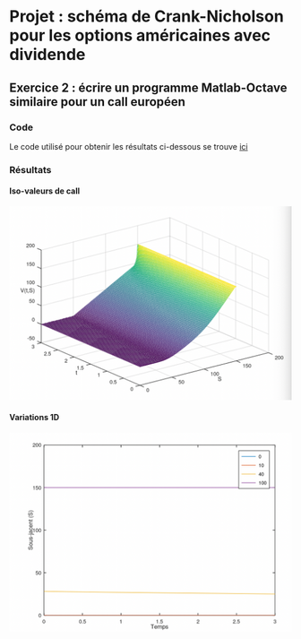 # Projet : schéma de Crank-Nicholson pour les options américaines avec dividende

## Exercice 2 : écrire un programme Matlab-Octave similaire pour un call européen

### Code

Le code utilisé pour obtenir les résultats ci-dessous se trouve [ici](./src)

### Résultats

#### Iso-valeurs de call

![Iso-valeurs de call](./assets/iso_valeurs.png)

#### Variations 1D

![Variations 1D](./assets/variations1D.png)
